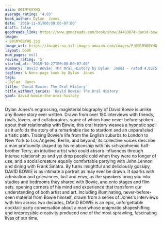 ```yaml
---
asin: B01MY68YHQ
average_rating: '4.03'
book_author: Dylan  Jones
date: '2018-11-01T00:00:00-07:00'
draft: false
goodreads_link: https://www.goodreads.com/book/show/34463874-david-bowie
image:
- B01MY68YHQ.jpg
image_url: https://images-na.ssl-images-amazon.com/images/P/B01MY68YHQ.01._SCLZZZZZZZ.jpg
layout: book
num_pages: null
review_rating: '5'
started_at: '2018-10-27T00:00:00-07:00'
summary: 'David Bowie: The Oral History by Dylan  Jones - rated 4.03/5 on Goodreads'
tagline: A None-page book by Dylan  Jones
tags:
- Dylan  Jones
title: 'David Bowie: The Oral History'
title_without_series: 'David Bowie: The Oral History'
yaml: david-bowie-the-oral-history
---
```


Dylan Jones's engrossing, magisterial biography of David Bowie is unlike any Bowie story ever written. Drawn from over 180 interviews with friends, rivals, lovers, and collaborators, some of whom have never before spoken about their relationship with Bowie, this oral history weaves a hypnotic spell as it unfolds the story of a remarkable rise to stardom and an unparalleled artistic path. Tracing Bowie's life from the English suburbs to London to New York to Los Angeles, Berlin, and beyond, its collective voices describe a man profoundly shaped by his relationship with his schizophrenic half-brother Terry; an intuitive artist who could absorb influences through intense relationships and yet drop people cold when they were no longer of use; and a social creature equally comfortable partying with John Lennon and dining with Frank Sinatra. By turns insightful and deliciously gossipy, DAVID BOWIE is as intimate a portrait as may ever be drawn. It sparks with admiration and grievances, lust and envy, as the speakers bring you into studios and bedrooms they shared with Bowie, and onto stages and film sets, opening corners of his mind and experience that transform our understanding of both artist and art. Including illuminating, never-before-seen material from Bowie himself, drawn from a series of Jones's interviews with him across two decades, DAVID BOWIE is an epic, unforgettable cocktail-party conversation about a man whose enigmatic shapeshifting and irrepressible creativity produced one of the most sprawling, fascinating lives of our time.